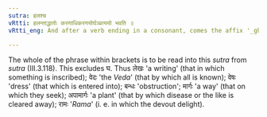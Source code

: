 ```yaml
---
sutra: हलश्च
vRtti: हलन्ताद्धातोः करणाधिकरणयोर्घञ्प्रत्ययो भवति ॥
vRtti_eng: And after a verb ending in a consonant, comes the affix '_ghan_',(when the word to be formed is masculine, and related to the verb as an instrument or a location, and thereby the palatal is changed into a guttural).

---
```

The whole of the phrase within brackets is to be read into this _sutra_ from _sutra_ (III.3.118). This excludes घ. Thus  लेखः 'a writing' (that in which something is inscribed); वेदः 'the _Veda_' (that by which all is known); वेषः 'dress' (that which is entered into); बन्धः 'obstruction'; मार्गः 'a way' (that on which they seek); अपामार्गः 'a plant' (that by which disease or the like is cleared away); रामः '_Rama_' (i. e. in which the devout delight).